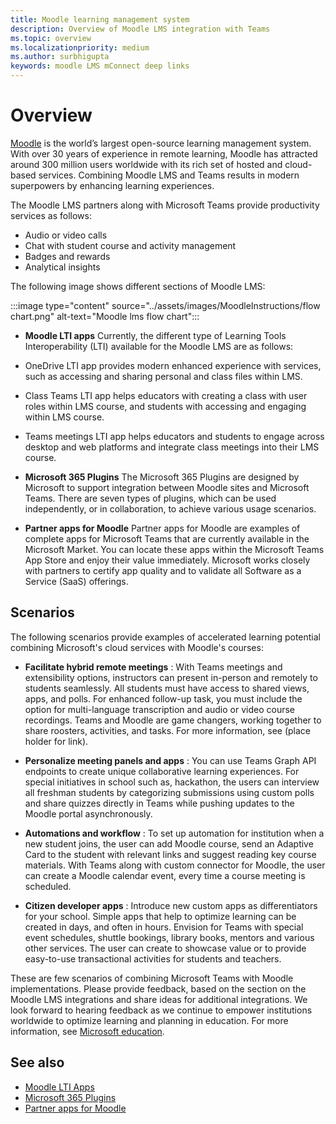 ```yaml
---
title: Moodle learning management system
description: Overview of Moodle LMS integration with Teams
ms.topic: overview
ms.localizationpriority: medium
ms.author: surbhigupta
keywords: moodle LMS mConnect deep links
---
```


# Overview

[Moodle](https://moodle.com/about/) is the world’s largest open-source learning management system. With over 30 years of experience in remote learning, Moodle has attracted around 300 million users worldwide with its rich set of hosted and cloud-based services. Combining Moodle LMS and Teams results in modern superpowers by enhancing learning experiences.
 
The Moodle LMS partners along with Microsoft Teams provide productivity services as follows:

* Audio or video calls
* Chat with student course and activity management
* Badges and rewards
* Analytical insights

 The following image shows different sections of Moodle LMS: 

:::image type="content" source="../assets/images/MoodleInstructions/flow chart.png" alt-text="Moodle lms flow chart":::

* **Moodle LTI apps**
Currently, the different type of Learning Tools Interoperability (LTI) available for the Moodle LMS are as follows:
* OneDrive LTI app provides modern enhanced experience with services, such as accessing and sharing personal and class files within LMS.
* Class Teams LTI app helps educators with creating a class with user roles within LMS course, and students with accessing and engaging within LMS course.
* Teams meetings LTI app helps educators and students to engage across desktop and web platforms and integrate class meetings into their LMS course.

* **Microsoft 365 Plugins**
The Microsoft 365 Plugins are designed by Microsoft to support integration between Moodle sites and Microsoft Teams. There are seven types of plugins, which can be used independently, or in collaboration, to achieve various usage scenarios.

* **Partner apps for Moodle**
Partner apps for Moodle are examples of complete apps for Microsoft Teams that are currently available in the Microsoft Market. You can locate these apps within the Microsoft Teams App Store and enjoy their value immediately. Microsoft works closely with partners to certify app quality and to validate all Software as a Service (SaaS) offerings.

## Scenarios

The following scenarios provide examples of accelerated learning potential combining Microsoft's cloud services with Moodle's courses:

* **Facilitate hybrid remote meetings** : With Teams meetings and extensibility options, instructors can present in-person and remotely to students seamlessly. All students must have access to shared views, apps, and polls. For enhanced follow-up task, you must include the option for multi-language transcription and audio or video course recordings. Teams and Moodle are game changers, working together to share roosters, activities, and tasks. For more information, see (place holder for link).

* **Personalize meeting panels and apps** : You can use Teams Graph API endpoints to create unique collaborative learning experiences. For special initiatives in school such as, hackathon, the users can interview all freshman students by categorizing submissions using custom polls and share quizzes directly in Teams while pushing updates to the Moodle portal asynchronously.

* **Automations and workflow** : To set up automation for institution when a new student joins, the user can add Moodle course, send an Adaptive Card to the student with relevant links and suggest reading key course materials. With Teams along with custom connector for Moodle, the user can create a Moodle calendar event, every time a course meeting is scheduled.

* **Citizen developer apps** : Introduce new custom apps as differentiators for your school. Simple apps that help to optimize learning can be created in days, and often in hours. Envision for Teams with special event schedules, shuttle bookings, library books, mentors and various other services. The user can create to showcase value or to provide easy-to-use transactional activities for students and teachers.

These are few scenarios of combining Microsoft Teams with Moodle implementations. Please provide feedback, based on the section on the Moodle LMS integrations and share ideas for additional integrations. We look forward to hearing feedback as we continue to empower institutions worldwide to optimize learning and planning in education. For more information, see [Microsoft education](https://www.microsoft.com/education).

## See also

* [Moodle LTI Apps](moodle-lti-apps.md)
* [Microsoft 365 Plugins](m365-plugins/m365-plugins-overview.md)
* [Partner apps for Moodle](partner-apps-for-moodle.md)
